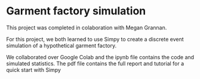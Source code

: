 # Garment factory simulation
This project was completed in colaboration with Megan Grannan.

For this project, we both learned to use Simpy to create a discrete event simulation of a hypothetical garment factory. 

We collaborated over Google Colab and the ipynb file contains the code and simulated statistics.
The pdf file contains the full report and tutorial for a quick start with Simpy
